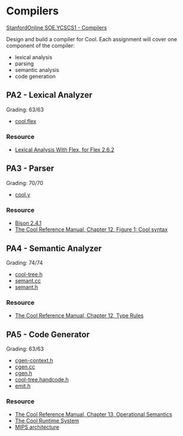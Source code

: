 # Compilers

[StanfordOnline SOE.YCSCS1 - Compilers](https://learning.edx.org/course/course-v1:StanfordOnline+SOE.YCSCS1+3T2020/home)

Design and build a compiler for Cool. Each assignment will cover one component of the compiler:

- lexical analysis
- parsing
- semantic analysis
- code generation

## PA2 - Lexical Analyzer

Grading: 63/63

- [cool.flex](PA2/cool.flex)

### Resource

- [Lexical Analysis With Flex, for Flex 2.6.2](https://westes.github.io/flex/manual/)

## PA3 - Parser

Grading: 70/70

- [cool.y](PA3/cool.y)

### Resource

- [Bison 2.4.1](https://www.cin.ufpe.br/~frsn/arquivos/GnuWin32/doc/bison/2.4.1/bison-2.4.1/bison.html#Location-Default-Action)
- [The Cool Reference Manual, Chapter 12, Figure 1: Cool syntax](https://theory.stanford.edu/~aiken/software/cool/cool-manual.pdf)

## PA4 - Semantic Analyzer

Grading: 74/74

- [cool-tree.h](PA4/cool-tree.h)
- [semant.cc](PA4/semant.cc)
- [semant.h](PA4/semant.h)

### Resource

- [The Cool Reference Manual, Chapter 12, Type Rules](https://theory.stanford.edu/~aiken/software/cool/cool-manual.pdf)

## PA5 - Code Generator

Grading: 63/63

- [cgen-context.h](PA5/cgen-context.h)
- [cgen.cc](PA5/cgen.cc)
- [cgen.h](PA5/cgen.h)
- [cool-tree.handcode.h](PA5/cool-tree.handcode.h)
- [emit.h](PA5/emit.h)

### Resource

- [The Cool Reference Manual, Chapter 13, Operational Semantics](https://theory.stanford.edu/~aiken/software/cool/cool-manual.pdf)
- [The Cool Runtime System](https://web.stanford.edu/class/cs143/materials/cool-runtime.pdf)
- [MIPS architecture](https://en.wikipedia.org/wiki/MIPS_architecture)
